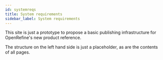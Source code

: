 ```yaml
---
id: systemreqs
title: System requirements
sidebar_label: System requirements
---
```




This site is just a prototype to propose a basic publishing infrastructure for OpenRefine's new product reference.

The structure on the left hand side is just a placeholder, as are the contents of all pages.
